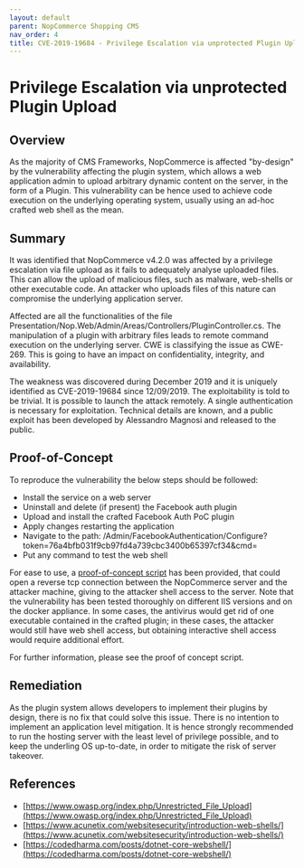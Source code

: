 ```yaml
---
layout: default
parent: NopCommerce Shopping CMS
nav_order: 4
title: CVE-2019-19684 - Privilege Escalation via unprotected Plugin Upload
---
```


# Privilege Escalation via unprotected Plugin Upload

## Overview

As the majority of CMS Frameworks, NopCommerce is affected "by-design" by the vulnerability affecting the plugin system, which allows a web application admin to upload arbitrary dynamic content on the server, in the form of a Plugin. This vulnerability can be hence used to achieve code execution on the underlying operating system, usually using an ad-hoc crafted web shell as the mean.

## Summary

It was identified that NopCommerce v4.2.0 was affected by a privilege escalation via file upload as it fails to adequately analyse uploaded files. This can allow the upload of malicious files, such as malware, web-shells or other executable code. An attacker who uploads files of this nature can compromise the underlying application server.

Affected are all the functionalities of the file Presentation/Nop.Web/Admin/Areas/Controllers/PluginController.cs. The manipulation of a plugin with arbitrary files leads to remote command execution on the underlying server. CWE is classifying the issue as CWE-269. This is going to have an impact on confidentiality, integrity, and availability.

The weakness was discovered during December 2019 and it is uniquely identified as CVE-2019-19684 since 12/09/2019. The exploitability is told to be trivial. It is possible to launch the attack remotely. A single authentication is necessary for exploitation. Technical details are known, and a public exploit has been developed by Alessandro Magnosi and released to the public.

## Proof-of-Concept

To reproduce the vulnerability the below steps should be followed: 

* Install the service on a web server
* Uninstall and delete (if present) the Facebook auth plugin
* Upload and install the crafted Facebook Auth PoC plugin
* Apply changes restarting the application
* Navigate to the path: /Admin/FacebookAuthentication/Configure?token=76a4bfb031f9cb97fd4a739cbc3400b65397cf34&cmd=
* Put any command to test the web shell

For ease to use, a [proof-of-concept script](https://github.com/belong2yourself/vulnerabilities/blob/master/docs/NopCommerce/Privilege%20Escalation%20via%20Plugin%20Upload/plugin-privesc.py) has been provided, that could open a reverse tcp connection between the NopCommerce server and the attacker machine, giving to the attacker shell access to the server.
Note that the vulnerability has been tested thoroughly on different IIS versions and on the docker appliance. In some cases, the antivirus would get rid of one executable contained in the crafted plugin; in these cases, the attacker would still have web shell access, but obtaining interactive shell access would require additional effort.

For further information, please see the proof of concept script.

## Remediation

As the plugin system allows developers to implement their plugins by design, there is no fix that could solve this issue. There is no intention to implement an application level mitigation. It is hence strongly recommended to run the hosting server with the least level of privilege possible, and to keep the underling OS up-to-date, in order to mitigate the risk of server takeover. 

## References

*  [https://www.owasp.org/index.php/Unrestricted_File_Upload](https://www.owasp.org/index.php/Unrestricted_File_Upload)
*  [https://www.acunetix.com/websitesecurity/introduction-web-shells/](https://www.acunetix.com/websitesecurity/introduction-web-shells/)
*  [https://codedharma.com/posts/dotnet-core-webshell/](https://codedharma.com/posts/dotnet-core-webshell/)

